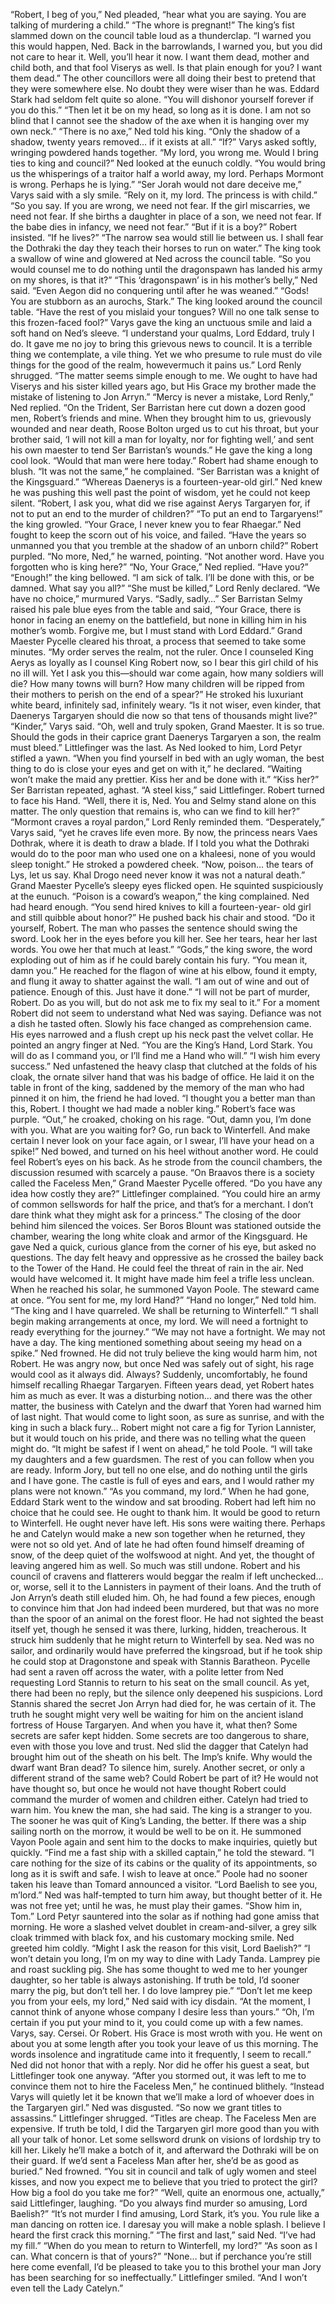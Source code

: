 “Robert, I beg of you,” Ned pleaded, “hear what you are saying. You are talking of murdering a child.”
“The whore is pregnant!” The king’s fist slammed down on the council table loud as a thunderclap. “I warned you this would happen, Ned. Back in the barrowlands, I warned you, but you did not care to hear it. Well, you’ll hear it now. I want them dead, mother and child both, and that fool Viserys as well. Is that plain enough for you? I want them dead.”
The other councillors were all doing their best to pretend that they were somewhere else. No doubt they were wiser than he was. Eddard Stark had seldom felt quite so alone. “You will dishonor yourself forever if you do this.”
“Then let it be on my head, so long as it is done. I am not so blind that I cannot see the shadow of the axe when it is hanging over my own neck.”
“There is no axe,” Ned told his king. “Only the shadow of a shadow, twenty years removed… if it exists at all.”
“If?” Varys asked softly, wringing powdered hands together. “My lord, you wrong me. Would I bring ties to king and council?”
Ned looked at the eunuch coldly. “You would bring us the whisperings of a traitor half a world away, my lord. Perhaps Mormont is wrong. Perhaps he is lying.”
“Ser Jorah would not dare deceive me,” Varys said with a sly smile.
“Rely on it, my lord. The princess is with child.”
“So you say. If you are wrong, we need not fear. If the girl miscarries, we need not fear. If she births a daughter in place of a son, we need not fear.
If the babe dies in infancy, we need not fear.”
“But if it is a boy?” Robert insisted. “If he lives?”
“The narrow sea would still lie between us. I shall fear the Dothraki the day they teach their horses to run on water.”
The king took a swallow of wine and glowered at Ned across the council table. “So you would counsel me to do nothing until the dragonspawn has landed his army on my shores, is that it?”
“This ‘dragonspawn’ is in his mother’s belly,” Ned said. “Even Aegon did no conquering until after he was weaned.”
“Gods! You are stubborn as an aurochs, Stark.” The king looked around the council table. “Have the rest of you mislaid your tongues? Will no one talk sense to this frozen-faced fool?”
Varys gave the king an unctuous smile and laid a soft hand on Ned’s sleeve. “I understand your qualms, Lord Eddard, truly I do. It gave me no joy to bring this grievous news to council. It is a terrible thing we contemplate, a vile thing. Yet we who presume to rule must do vile things for the good of the realm, howevermuch it pains us.”
Lord Renly shrugged. “The matter seems simple enough to me. We ought to have had Viserys and his sister killed years ago, but His Grace my brother made the mistake of listening to Jon Arryn.”
“Mercy is never a mistake, Lord Renly,” Ned replied. “On the Trident, Ser Barristan here cut down a dozen good men, Robert’s friends and mine.
When they brought him to us, grievously wounded and near death, Roose Bolton urged us to cut his throat, but your brother said, ‘I will not kill a man for loyalty, nor for fighting well,’ and sent his own maester to tend Ser Barristan’s wounds.” He gave the king a long cool look. “Would that man were here today.”
Robert had shame enough to blush. “It was not the same,” he complained. “Ser Barristan was a knight of the Kingsguard.”
“Whereas Daenerys is a fourteen-year-old girl.” Ned knew he was pushing this well past the point of wisdom, yet he could not keep silent.
“Robert, I ask you, what did we rise against Aerys Targaryen for, if not to put an end to the murder of children?”
“To put an end to Targaryens!” the king growled.
“Your Grace, I never knew you to fear Rhaegar.” Ned fought to keep the scorn out of his voice, and failed. “Have the years so unmanned you that you tremble at the shadow of an unborn child?”
Robert purpled. “No more, Ned,” he warned, pointing. “Not another word. Have you forgotten who is king here?”
“No, Your Grace,” Ned replied. “Have you?”
“Enough!” the king bellowed. “I am sick of talk. I’ll be done with this, or be damned. What say you all?”
“She must be killed,” Lord Renly declared.
“We have no choice,” murmured Varys. “Sadly, sadly…”
Ser Barristan Selmy raised his pale blue eyes from the table and said, “Your Grace, there is honor in facing an enemy on the battlefield, but none in killing him in his mother’s womb. Forgive me, but I must stand with Lord Eddard.”
Grand Maester Pycelle cleared his throat, a process that seemed to take some minutes. “My order serves the realm, not the ruler. Once I counseled King Aerys as loyally as I counsel King Robert now, so I bear this girl child of his no ill will. Yet I ask you this—should war come again, how many soldiers will die? How many towns will burn? How many children will be ripped from their mothers to perish on the end of a spear?” He stroked his luxuriant white beard, infinitely sad, infinitely weary. “Is it not wiser, even kinder, that Daenerys Targaryen should die now so that tens of thousands might live?”
“Kinder,” Varys said. “Oh, well and truly spoken, Grand Maester. It is so true. Should the gods in their caprice grant Daenerys Targaryen a son, the realm must bleed.”
Littlefinger was the last. As Ned looked to him, Lord Petyr stifled a yawn. “When you find yourself in bed with an ugly woman, the best thing to do is close your eyes and get on with it,” he declared. “Waiting won’t make the maid any prettier. Kiss her and be done with it.”
“Kiss her?” Ser Barristan repeated, aghast.
“A steel kiss,” said Littlefinger.
Robert turned to face his Hand. “Well, there it is, Ned. You and Selmy stand alone on this matter. The only question that remains is, who can we find to kill her?”
“Mormont craves a royal pardon,” Lord Renly reminded them.
“Desperately,” Varys said, “yet he craves life even more. By now, the princess nears Vaes Dothrak, where it is death to draw a blade. If I told you what the Dothraki would do to the poor man who used one on a khaleesi, none of you would sleep tonight.” He stroked a powdered cheek. “Now, poison… the tears of Lys, let us say. Khal Drogo need never know it was not a natural death.”
Grand Maester Pycelle’s sleepy eyes flicked open. He squinted suspiciously at the eunuch.
“Poison is a coward’s weapon,” the king complained.
Ned had heard enough. “You send hired knives to kill a fourteen-year- old girl and still quibble about honor?” He pushed back his chair and stood.
“Do it yourself, Robert. The man who passes the sentence should swing the sword. Look her in the eyes before you kill her. See her tears, hear her last words. You owe her that much at least.”
“Gods,” the king swore, the word exploding out of him as if he could barely contain his fury. “You mean it, damn you.” He reached for the flagon of wine at his elbow, found it empty, and flung it away to shatter against the wall. “I am out of wine and out of patience. Enough of this. Just have it done.”
“I will not be part of murder, Robert. Do as you will, but do not ask me to fix my seal to it.”
For a moment Robert did not seem to understand what Ned was saying.
Defiance was not a dish he tasted often. Slowly his face changed as comprehension came. His eyes narrowed and a flush crept up his neck past the velvet collar. He pointed an angry finger at Ned. “You are the King’s Hand, Lord Stark. You will do as I command you, or I’ll find me a Hand who will.”
“I wish him every success.” Ned unfastened the heavy clasp that clutched at the folds of his cloak, the ornate silver hand that was his badge of office. He laid it on the table in front of the king, saddened by the memory of the man who had pinned it on him, the friend he had loved. “I thought you a better man than this, Robert. I thought we had made a nobler king.”
Robert’s face was purple. “Out,” he croaked, choking on his rage. “Out, damn you, I’m done with you. What are you waiting for? Go, run back to Winterfell. And make certain I never look on your face again, or I swear, I’ll have your head on a spike!”
Ned bowed, and turned on his heel without another word. He could feel Robert’s eyes on his back. As he strode from the council chambers, the discussion resumed with scarcely a pause. “On Braavos there is a society called the Faceless Men,” Grand Maester Pycelle offered.
“Do you have any idea how costly they are?” Littlefinger complained.
“You could hire an army of common sellswords for half the price, and that’s for a merchant. I don’t dare think what they might ask for a princess.”
The closing of the door behind him silenced the voices. Ser Boros Blount was stationed outside the chamber, wearing the long white cloak and armor of the Kingsguard. He gave Ned a quick, curious glance from the corner of his eye, but asked no questions.
The day felt heavy and oppressive as he crossed the bailey back to the Tower of the Hand. He could feel the threat of rain in the air. Ned would have welcomed it. It might have made him feel a trifle less unclean. When he reached his solar, he summoned Vayon Poole. The steward came at once.
“You sent for me, my lord Hand?”
“Hand no longer,” Ned told him. “The king and I have quarreled. We shall be returning to Winterfell.”
“I shall begin making arrangements at once, my lord. We will need a fortnight to ready everything for the journey.”
“We may not have a fortnight. We may not have a day. The king mentioned something about seeing my head on a spike.” Ned frowned. He did not truly believe the king would harm him, not Robert. He was angry now, but once Ned was safely out of sight, his rage would cool as it always did.
Always? Suddenly, uncomfortably, he found himself recalling Rhaegar Targaryen. Fifteen years dead, yet Robert hates him as much as ever. It was a disturbing notion… and there was the other matter, the business with Catelyn and the dwarf that Yoren had warned him of last night. That would come to light soon, as sure as sunrise, and with the king in such a black fury… Robert might not care a fig for Tyrion Lannister, but it would touch on his pride, and there was no telling what the queen might do.
“It might be safest if I went on ahead,” he told Poole. “I will take my daughters and a few guardsmen. The rest of you can follow when you are ready. Inform Jory, but tell no one else, and do nothing until the girls and I have gone. The castle is full of eyes and ears, and I would rather my plans were not known.”
“As you command, my lord.”
When he had gone, Eddard Stark went to the window and sat brooding.
Robert had left him no choice that he could see. He ought to thank him. It would be good to return to Winterfell. He ought never have left. His sons were waiting there. Perhaps he and Catelyn would make a new son together when he returned, they were not so old yet. And of late he had often found himself dreaming of snow, of the deep quiet of the wolfswood at night.
And yet, the thought of leaving angered him as well. So much was still undone. Robert and his council of cravens and flatterers would beggar the realm if left unchecked… or, worse, sell it to the Lannisters in payment of their loans. And the truth of Jon Arryn’s death still eluded him. Oh, he had found a few pieces, enough to convince him that Jon had indeed been murdered, but that was no more than the spoor of an animal on the forest floor. He had not sighted the beast itself yet, though he sensed it was there, lurking, hidden, treacherous.
It struck him suddenly that he might return to Winterfell by sea. Ned was no sailor, and ordinarily would have preferred the kingsroad, but if he took ship he could stop at Dragonstone and speak with Stannis Baratheon.
Pycelle had sent a raven off across the water, with a polite letter from Ned requesting Lord Stannis to return to his seat on the small council. As yet, there had been no reply, but the silence only deepened his suspicions. Lord Stannis shared the secret Jon Arryn had died for, he was certain of it. The truth he sought might very well be waiting for him on the ancient island fortress of House Targaryen.
And when you have it, what then? Some secrets are safer kept hidden.
Some secrets are too dangerous to share, even with those you love and trust.
Ned slid the dagger that Catelyn had brought him out of the sheath on his belt. The Imp’s knife. Why would the dwarf want Bran dead? To silence him, surely. Another secret, or only a different strand of the same web? Could Robert be part of it? He would not have thought so, but once he would not have thought Robert could command the murder of women and children either. Catelyn had tried to warn him. You knew the man, she had said. The king is a stranger to you. The sooner he was quit of King’s Landing, the better. If there was a ship sailing north on the morrow, it would be well to be on it.
He summoned Vayon Poole again and sent him to the docks to make inquiries, quietly but quickly. “Find me a fast ship with a skilled captain,” he told the steward. “I care nothing for the size of its cabins or the quality of its appointments, so long as it is swift and safe. I wish to leave at once.”
Poole had no sooner taken his leave than Tomard announced a visitor.
“Lord Baelish to see you, m’lord.”
Ned was half-tempted to turn him away, but thought better of it. He was not free yet; until he was, he must play their games. “Show him in, Tom.”
Lord Petyr sauntered into the solar as if nothing had gone amiss that morning. He wore a slashed velvet doublet in cream-and-silver, a grey silk cloak trimmed with black fox, and his customary mocking smile.
Ned greeted him coldly. “Might I ask the reason for this visit, Lord Baelish?”
“I won’t detain you long, I’m on my way to dine with Lady Tanda.
Lamprey pie and roast suckling pig. She has some thought to wed me to her younger daughter, so her table is always astonishing. If truth be told, I’d sooner marry the pig, but don’t tell her. I do love lamprey pie.”
“Don’t let me keep you from your eels, my lord,” Ned said with icy disdain. “At the moment, I cannot think of anyone whose company I desire less than yours.”
“Oh, I’m certain if you put your mind to it, you could come up with a few names. Varys, say. Cersei. Or Robert. His Grace is most wroth with you. He went on about you at some length after you took your leave of us this morning. The words insolence and ingratitude came into it frequently, I seem to recall.”
Ned did not honor that with a reply. Nor did he offer his guest a seat, but Littlefinger took one anyway. “After you stormed out, it was left to me to convince them not to hire the Faceless Men,” he continued blithely.
“Instead Varys will quietly let it be known that we’ll make a lord of whoever does in the Targaryen girl.”
Ned was disgusted. “So now we grant titles to assassins.”
Littlefinger shrugged. “Titles are cheap. The Faceless Men are expensive. If truth be told, I did the Targaryen girl more good than you with all your talk of honor. Let some sellsword drunk on visions of lordship try to kill her. Likely he’ll make a botch of it, and afterward the Dothraki will be on their guard. If we’d sent a Faceless Man after her, she’d be as good as buried.”
Ned frowned. “You sit in council and talk of ugly women and steel kisses, and now you expect me to believe that you tried to protect the girl? How big a fool do you take me for?”
“Well, quite an enormous one, actually,” said Littlefinger, laughing.
“Do you always find murder so amusing, Lord Baelish?”
“It’s not murder I find amusing, Lord Stark, it’s you. You rule like a man dancing on rotten ice. I daresay you will make a noble splash. I believe I heard the first crack this morning.”
“The first and last,” said Ned. “I’ve had my fill.”
“When do you mean to return to Winterfell, my lord?”
“As soon as I can. What concern is that of yours?”
“None… but if perchance you’re still here come evenfall, I’d be pleased to take you to this brothel your man Jory has been searching for so ineffectually.” Littlefinger smiled. “And I won’t even tell the Lady Catelyn.”
